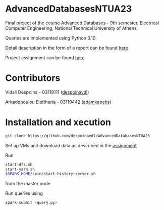 # AdvancedDatabasesNTUA23
Final project of the course Advanced Databases - 9th semester, Electrical Computer Engineering, National Technical University of Athens.

Queries are implemented using Python 3.10.

Detail description in the form of a report can be found [here](https://github.com/despoinavdl/AdvancedDatabasesNTUA23/blob/main/03119111_03119442.pdf)

Project assignment can be found [here](https://github.com/despoinavdl/AdvancedDatabasesNTUA23/blob/main/advanced_db_project.pdf)

# Contributors
Vidali Despoina - 03119111 ([despoinavdl](https://github.com/despoinavdl)) 

Arkadopoulou Eleftheria - 03119442 ([adamkapetis](https://github.com/adamkapetis)) 


# Installation and xecution
```bash
git clone https://github.com/despoinavdl/AdvancedDatabasesNTUA23
```
Set up VMs and download data as described in the [assignment](https://github.com/despoinavdl/AdvancedDatabasesNTUA23/blob/main/advanced_db_project.pdf)

Run 
```bash
start-dfs.sh
start-yarn.sh
$SPARK_HOME/sbin/start-history-server.sh
```
from the master node

Run queries using 
```bash
spark-submit <query.py>
```

